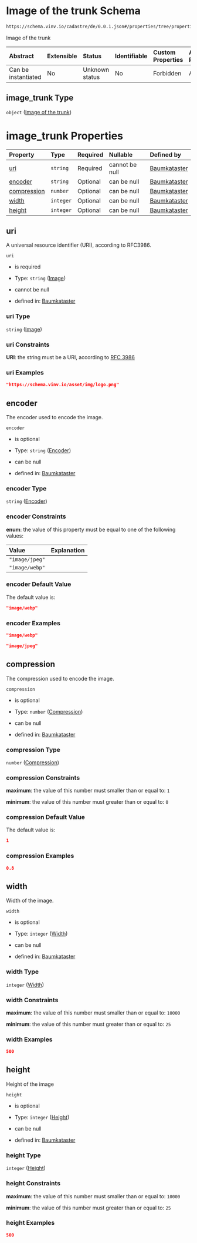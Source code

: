 # Image of the trunk Schema

```txt
https://schema.vinv.io/cadastre/de/0.0.1.json#/properties/tree/properties/trunk/properties/image_trunk
```

Image of the trunk

| Abstract            | Extensible | Status         | Identifiable | Custom Properties | Additional Properties | Access Restrictions | Defined In                                                                                                                 |
| :------------------ | :--------- | :------------- | :----------- | :---------------- | :-------------------- | :------------------ | :------------------------------------------------------------------------------------------------------------------------- |
| Can be instantiated | No         | Unknown status | No           | Forbidden         | Allowed               | none                | [dereferenced.doc.json\*](../../../../../../vinv-schemas/vinv-tree/out/0.0.1/dereferenced.doc.json "open original schema") |

## image\_trunk Type

`object` ([Image of the trunk](dereferenced-properties-individual-tree-properties-trunk-properties-image-of-the-trunk.md))

# image\_trunk Properties

| Property                    | Type      | Required | Nullable       | Defined by                                                                                                                                                                                                                                                       |
| :-------------------------- | :-------- | :------- | :------------- | :--------------------------------------------------------------------------------------------------------------------------------------------------------------------------------------------------------------------------------------------------------------- |
| [uri](#uri)                 | `string`  | Required | cannot be null | [Baumkataster](dereferenced-properties-individual-tree-properties-trunk-properties-image-of-the-trunk-properties-image.md "https://schema.vinv.io/cadastre/de/0.0.1.json#/properties/tree/properties/trunk/properties/image_trunk/properties/uri")               |
| [encoder](#encoder)         | `string`  | Optional | can be null    | [Baumkataster](dereferenced-properties-individual-tree-properties-trunk-properties-image-of-the-trunk-properties-encoder.md "https://schema.vinv.io/cadastre/de/0.0.1.json#/properties/tree/properties/trunk/properties/image_trunk/properties/encoder")         |
| [compression](#compression) | `number`  | Optional | can be null    | [Baumkataster](dereferenced-properties-individual-tree-properties-trunk-properties-image-of-the-trunk-properties-compression.md "https://schema.vinv.io/cadastre/de/0.0.1.json#/properties/tree/properties/trunk/properties/image_trunk/properties/compression") |
| [width](#width)             | `integer` | Optional | can be null    | [Baumkataster](dereferenced-properties-individual-tree-properties-trunk-properties-image-of-the-trunk-properties-width.md "https://schema.vinv.io/cadastre/de/0.0.1.json#/properties/tree/properties/trunk/properties/image_trunk/properties/width")             |
| [height](#height)           | `integer` | Optional | can be null    | [Baumkataster](dereferenced-properties-individual-tree-properties-trunk-properties-image-of-the-trunk-properties-height.md "https://schema.vinv.io/cadastre/de/0.0.1.json#/properties/tree/properties/trunk/properties/image_trunk/properties/height")           |

## uri

A universal resource identifier (URI), according to RFC3986.

`uri`

*   is required

*   Type: `string` ([Image](dereferenced-properties-individual-tree-properties-trunk-properties-image-of-the-trunk-properties-image.md))

*   cannot be null

*   defined in: [Baumkataster](dereferenced-properties-individual-tree-properties-trunk-properties-image-of-the-trunk-properties-image.md "https://schema.vinv.io/cadastre/de/0.0.1.json#/properties/tree/properties/trunk/properties/image_trunk/properties/uri")

### uri Type

`string` ([Image](dereferenced-properties-individual-tree-properties-trunk-properties-image-of-the-trunk-properties-image.md))

### uri Constraints

**URI**: the string must be a URI, according to [RFC 3986](https://tools.ietf.org/html/rfc3986 "check the specification")

### uri Examples

```json
"https://schema.vinv.io/asset/img/logo.png"
```

## encoder

The encoder used to encode the image.

`encoder`

*   is optional

*   Type: `string` ([Encoder](dereferenced-properties-individual-tree-properties-trunk-properties-image-of-the-trunk-properties-encoder.md))

*   can be null

*   defined in: [Baumkataster](dereferenced-properties-individual-tree-properties-trunk-properties-image-of-the-trunk-properties-encoder.md "https://schema.vinv.io/cadastre/de/0.0.1.json#/properties/tree/properties/trunk/properties/image_trunk/properties/encoder")

### encoder Type

`string` ([Encoder](dereferenced-properties-individual-tree-properties-trunk-properties-image-of-the-trunk-properties-encoder.md))

### encoder Constraints

**enum**: the value of this property must be equal to one of the following values:

| Value          | Explanation |
| :------------- | :---------- |
| `"image/jpeg"` |             |
| `"image/webp"` |             |

### encoder Default Value

The default value is:

```json
"image/webp"
```

### encoder Examples

```json
"image/webp"
```

```json
"image/jpeg"
```

## compression

The compression used to encode the image.

`compression`

*   is optional

*   Type: `number` ([Compression](dereferenced-properties-individual-tree-properties-trunk-properties-image-of-the-trunk-properties-compression.md))

*   can be null

*   defined in: [Baumkataster](dereferenced-properties-individual-tree-properties-trunk-properties-image-of-the-trunk-properties-compression.md "https://schema.vinv.io/cadastre/de/0.0.1.json#/properties/tree/properties/trunk/properties/image_trunk/properties/compression")

### compression Type

`number` ([Compression](dereferenced-properties-individual-tree-properties-trunk-properties-image-of-the-trunk-properties-compression.md))

### compression Constraints

**maximum**: the value of this number must smaller than or equal to: `1`

**minimum**: the value of this number must greater than or equal to: `0`

### compression Default Value

The default value is:

```json
1
```

### compression Examples

```json
0.8
```

## width

Width of the image.

`width`

*   is optional

*   Type: `integer` ([Width](dereferenced-properties-individual-tree-properties-trunk-properties-image-of-the-trunk-properties-width.md))

*   can be null

*   defined in: [Baumkataster](dereferenced-properties-individual-tree-properties-trunk-properties-image-of-the-trunk-properties-width.md "https://schema.vinv.io/cadastre/de/0.0.1.json#/properties/tree/properties/trunk/properties/image_trunk/properties/width")

### width Type

`integer` ([Width](dereferenced-properties-individual-tree-properties-trunk-properties-image-of-the-trunk-properties-width.md))

### width Constraints

**maximum**: the value of this number must smaller than or equal to: `10000`

**minimum**: the value of this number must greater than or equal to: `25`

### width Examples

```json
500
```

## height

Height of the image

`height`

*   is optional

*   Type: `integer` ([Height](dereferenced-properties-individual-tree-properties-trunk-properties-image-of-the-trunk-properties-height.md))

*   can be null

*   defined in: [Baumkataster](dereferenced-properties-individual-tree-properties-trunk-properties-image-of-the-trunk-properties-height.md "https://schema.vinv.io/cadastre/de/0.0.1.json#/properties/tree/properties/trunk/properties/image_trunk/properties/height")

### height Type

`integer` ([Height](dereferenced-properties-individual-tree-properties-trunk-properties-image-of-the-trunk-properties-height.md))

### height Constraints

**maximum**: the value of this number must smaller than or equal to: `10000`

**minimum**: the value of this number must greater than or equal to: `25`

### height Examples

```json
500
```

